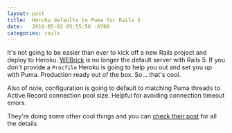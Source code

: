 ```yaml
---
layout: post
title:  Heroku defaults to Puma for Rails 5
date:   2016-05-02 05:55:56 -0700
categories: rails
---
```


It's not going to be easier than ever to kick off a new Rails project and deploy
to Heroku. [WEBrick][1] is no longer the default server with Rails 5. If you don't
provide a `Procfile` Heroku is going to help you out and set you up with Puma.
Production ready out of the box. So... that's cool.

Also of note, configuration is going to default to matching Puma threads to Active
Record connection pool size. Helpful for avoiding connection timeout errors.

They're doing some other cool things and you can [check their post][2] for all the
details

[1]: http://ruby-doc.org/stdlib-2.3.0/libdoc/webrick/rdoc/WEBrick.html
[2]: https://blog.heroku.com/archives/2016/5/2/container_ready_rails_5
